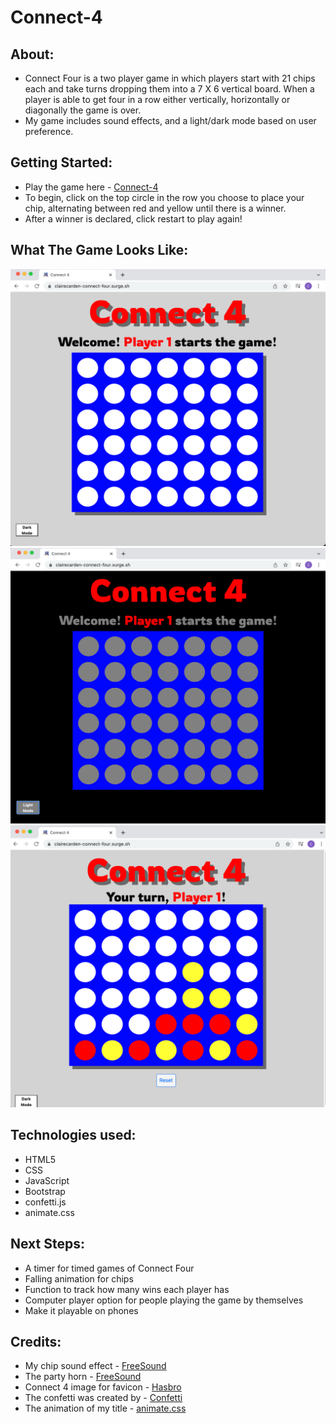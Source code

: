 # Connect-4

## About:
  - Connect Four is a two player game in which players start with  21 chips each and take turns dropping them into a 7 X 6 vertical board. When a player is able to get four in a row either vertically, horizontally or diagonally the game is over.
  - My game includes sound effects, and a light/dark mode based on user preference.

## Getting Started:
 - Play the game here - <a href='https://clairecarden-connect-four.surge.sh/'>Connect-4</a>
 - To begin, click on the top circle in the row you choose to place your chip, alternating between red and yellow until there is a winner.
 - After a winner is declared, click restart to play again!

## What The Game Looks Like:
  ![Connect-Four first image](/assets/Connect-Four-1.png)
  ![Connect-Four second image](/assets/Connect-Four-2.png)
  ![Connect-Four third image](/assets/Connect-Four-3.png)

## Technologies used:
  - HTML5 
  - CSS
  - JavaScript
  - Bootstrap
  - confetti.js
  - animate.css

## Next Steps:
  - A timer for timed games of Connect Four
  - Falling animation for chips
  - Function to track how many wins each player has
  - Computer player option for people playing the game by themselves 
  - Make it playable on phones

## Credits:
- My chip sound effect - [FreeSound](https://freesound.org/people/discokingmusic/sounds/271387/)
- The party horn - [FreeSound](https://freesound.org/people/vewiu/sounds/379617/)
- Connect 4 image for favicon - [Hasbro](https://www.gamesofberkeley.com/connect-four-hasbro-hsba5640.html)
- The confetti was created by - [Confetti](https://github.com/mathusummut/)
- The animation of my title - [animate.css](https://animate.style/)